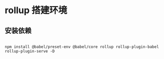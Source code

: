 # rollup 搭建环境

## 安装依赖

```shell

npm install @babel/preset-env @babel/core rollup rollup-plugin-babel rollup-plugin-serve -D

```



